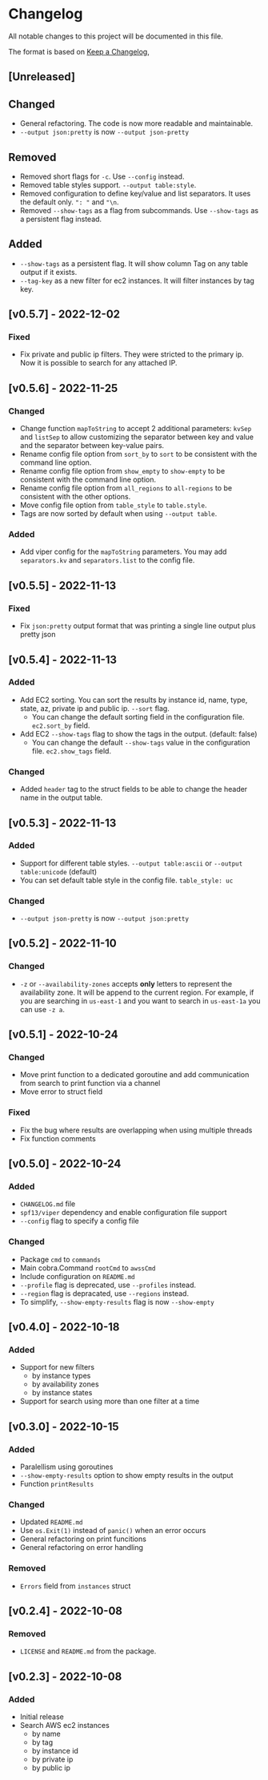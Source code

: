 # Changelog

All notable changes to this project will be documented in this file.

The format is based on [Keep a Changelog](https://keepachangelog.com/en/1.0.0/),

## [Unreleased]

<!-- markdownlint-disable MD024 -->
## Changed

- General refactoring. The code is now more readable and maintainable.
- `--output json:pretty` is now `--output json-pretty`

<!-- markdownlint-disable MD024 -->  
## Removed

- Removed short flags for `-c`. Use `--config` instead.
- Removed table styles support. `--output table:style`.
- Removed configuration to define key/value and list separators. It uses the default only. `": "` and `"\n`.
- Removed `--show-tags` as a flag from subcommands. Use `--show-tags` as a persistent flag instead.

<!-- markdownlint-disable MD024 -->
## Added

- `--show-tags` as a persistent flag. It will show column Tag on any table output if it exists.
- `--tag-key` as a new filter for ec2 instances. It will filter instances by tag key.

## [v0.5.7] - 2022-12-02

<!-- markdownlint-disable MD024 -->
### Fixed

- Fix private and public ip filters. They were stricted to the primary ip. Now it is possible to search for any attached IP.

## [v0.5.6] - 2022-11-25

<!-- markdownlint-disable MD024 -->
### Changed

- Change function `mapToString` to accept 2 additional parameters: `kvSep` and `listSep` to allow customizing the separator between key and value and the separator between key-value pairs.
- Rename config file option from `sort_by` to `sort` to be consistent with the command line option.
- Rename config file option from `show_empty` to `show-empty` to be consistent with the command line option.
- Rename config file option from `all_regions` to `all-regions` to be consistent with the other options.
- Move config file option from `table_style` to `table.style`.
- Tags are now sorted by default when using `--output table`.

<!-- markdownlint-disable MD024 -->
### Added

- Add viper config for the `mapToString` parameters. You may add `separators.kv` and `separators.list` to the config file.

## [v0.5.5] - 2022-11-13

<!-- markdownlint-disable MD024 -->
### Fixed

- Fix `json:pretty` output format that was printing a single line output plus pretty json

## [v0.5.4] - 2022-11-13

<!-- markdownlint-disable MD024 -->
### Added

- Add EC2 sorting. You can sort the results by instance id, name, type, state, az, private ip and public ip. `--sort` flag.
  - You can change the default sorting field in the configuration file. `ec2.sort_by` field.
- Add EC2 `--show-tags` flag to show the tags in the output. (default: false)
  - You can change the default `--show-tags` value in the configuration file. `ec2.show_tags` field.

<!-- markdownlint-disable MD024 -->
### Changed

- Added `header` tag to the struct fields to be able to change the header name in the output table.

## [v0.5.3] - 2022-11-13

<!-- markdownlint-disable MD024 -->
### Added

- Support for different table styles. `--output table:ascii` or `--output table:unicode` (default)
- You can set default table style in the config file. `table_style: uc`

<!-- markdownlint-disable MD024 -->
### Changed

- `--output json-pretty` is now `--output json:pretty`

## [v0.5.2] - 2022-11-10

<!-- markdownlint-disable MD024 -->
### Changed

- `-z` or `--availability-zones` accepts **only** letters to represent the availability zone. It will be append to the current region. For example, if you are searching in `us-east-1` and you want to search in `us-east-1a` you can use `-z a`.

## [v0.5.1] - 2022-10-24

<!-- markdownlint-disable MD024 -->
### Changed

- Move print function to a dedicated goroutine and add communication from search to print function via a channel
- Move error to struct field

<!-- markdownlint-disable MD024 -->
### Fixed

- Fix the bug where results are overlapping when using multiple threads
- Fix function comments

## [v0.5.0] - 2022-10-24

<!-- markdownlint-disable MD024 -->
### Added

- `CHANGELOG.md` file
- `spf13/viper` dependency and enable configuration file support
- `--config` flag to specify a config file

<!-- markdownlint-disable MD024 -->
### Changed

- Package `cmd` to `commands`
- Main cobra.Command `rootCmd` to `awssCmd`
- Include configuration on `README.md`
- `--profile` flag is deprecated, use `--profiles` instead.
- `--region` flag is depracated, use `--regions` instead.
- To simplify, `--show-empty-results` flag is now `--show-empty`

## [v0.4.0] - 2022-10-18

<!-- markdownlint-disable MD024 -->
### Added

- Support for new filters
  - by instance types
  - by availability zones
  - by instance states
- Support for search using more than one filter at a time

## [v0.3.0] - 2022-10-15

<!-- markdownlint-disable MD024 -->
### Added

- Paralellism using goroutines
- `--show-empty-results` option to show empty results in the output
- Function `printResults`

<!-- markdownlint-disable MD024 -->
### Changed

- Updated `README.md`
- Use `os.Exit(1)` instead of `panic()` when an error occurs
- General refactoring on print funcitions
- General refactoring on error handling

<!-- markdownlint-disable MD024 -->
### Removed

- `Errors` field from `instances` struct

## [v0.2.4] - 2022-10-08

<!-- markdownlint-disable MD024 -->
### Removed

- `LICENSE` and `README.md` from the package.

## [v0.2.3] - 2022-10-08

<!-- markdownlint-disable MD024 -->
### Added

- Initial release
- Search AWS ec2 instances
  - by name
  - by tag
  - by instance id
  - by private ip
  - by public ip
